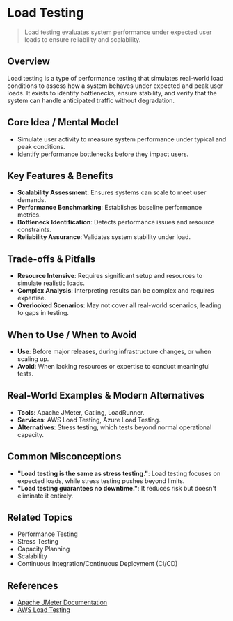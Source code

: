 # Load Testing

> Load testing evaluates system performance under expected user loads to ensure reliability and scalability.

## Overview
Load testing is a type of performance testing that simulates real-world load conditions to assess how a system behaves under expected and peak user loads. It exists to identify bottlenecks, ensure stability, and verify that the system can handle anticipated traffic without degradation.

## Core Idea / Mental Model
- Simulate user activity to measure system performance under typical and peak conditions.
- Identify performance bottlenecks before they impact users.

## Key Features & Benefits
- **Scalability Assessment**: Ensures systems can scale to meet user demands.
- **Performance Benchmarking**: Establishes baseline performance metrics.
- **Bottleneck Identification**: Detects performance issues and resource constraints.
- **Reliability Assurance**: Validates system stability under load.

## Trade-offs & Pitfalls
- **Resource Intensive**: Requires significant setup and resources to simulate realistic loads.
- **Complex Analysis**: Interpreting results can be complex and requires expertise.
- **Overlooked Scenarios**: May not cover all real-world scenarios, leading to gaps in testing.

## When to Use / When to Avoid
- **Use**: Before major releases, during infrastructure changes, or when scaling up.
- **Avoid**: When lacking resources or expertise to conduct meaningful tests.

## Real-World Examples & Modern Alternatives
- **Tools**: Apache JMeter, Gatling, LoadRunner.
- **Services**: AWS Load Testing, Azure Load Testing.
- **Alternatives**: Stress testing, which tests beyond normal operational capacity.

## Common Misconceptions
- **"Load testing is the same as stress testing."**: Load testing focuses on expected loads, while stress testing pushes beyond limits.
- **"Load testing guarantees no downtime."**: It reduces risk but doesn't eliminate it entirely.

## Related Topics
- Performance Testing
- Stress Testing
- Capacity Planning
- Scalability
- Continuous Integration/Continuous Deployment (CI/CD)

## References
- [Apache JMeter Documentation](https://jmeter.apache.org/usermanual/index.html)
- [AWS Load Testing](https://aws.amazon.com/solutions/implementations/distributed-load-testing-on-aws/)